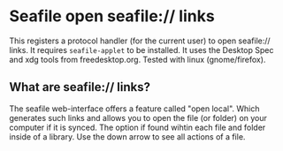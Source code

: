 # Seafile open seafile:// links

This registers a protocol handler (for the current user) to open seafile:// links. It requires `seafile-applet` to be installed. It uses the Desktop Spec and xdg tools from freedesktop.org. Tested with linux (gnome/firefox).

## What are seafile:// links?

The seafile web-interface offers a feature called "open local". Which generates such links and allows you to open the file (or folder) on your computer if it is synced. The option if found wihtin each file and folder inside of a library. Use the down arrow to see all actions of a file.
